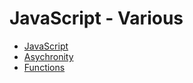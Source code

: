 # JavaScript - Various

- [JavaScript](../README.md)
- [Asychronity](./asychronity.md)
- [Functions](./functions.md)

